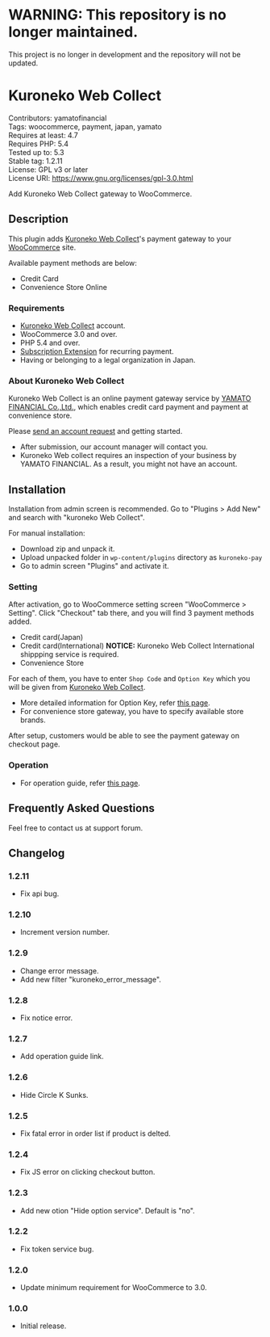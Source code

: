 # WARNING: This repository is no longer maintained.

This project is no longer in development and the repository will not be updated.

# Kuroneko Web Collect

Contributors: yamatofinancial  
Tags: woocommerce, payment, japan, yamato  
Requires at least: 4.7  
Requires PHP: 5.4  
Tested up to: 5.3  
Stable tag: 1.2.11  
License: GPL v3 or later  
License URI: https://www.gnu.org/licenses/gpl-3.0.html

Add Kuroneko Web Collect gateway to WooCommerce.

## Description

This plugin adds [Kuroneko Web Collect](https://www.yamatofinancial.jp/wc/)'s payment gateway to your [WooCommerce](https://woocommerce.com) site.

Available payment methods are below:

- Credit Card
- Convenience Store Online

### Requirements

- [Kuroneko Web Collect](https://www.yamatofinancial.jp/wc/) account.
- WooCommerce 3.0 and over.
- PHP 5.4 and over.
- [Subscription Extension](http://www.woothemes.com/products/woocommerce-subscriptions/) for recurring payment.
- Having or belonging to a legal organization in Japan.

### About Kuroneko Web Collect

Kuroneko Web Collect is an online payment gateway service by [YAMATO FINANCIAL Co.,Ltd.](https://www.yamatofinancial.jp/), which enables credit card payment and payment at convenience store.

Please [send an account request](https://www.yamatofinancial.jp/form/order1_input.php) and getting started.

* After submission, our account manager will contact you.
* Kuroneko Web collect requires an inspection of your business by YAMATO FINANCIAL. As a result, you might not have an account.


## Installation

Installation from admin screen is recommended.
Go to "Plugins > Add New" and search with "kuroneko Web Collect".

For manual installation:

- Download zip and unpack it.
- Upload unpacked folder in `wp-content/plugins` directory as `kuroneko-pay`
- Go to admin screen "Plugins" and activate it.

### Setting

After activation, go to WooCommerce setting screen "WooCommerce > Setting".
Click "Checkout" tab there, and you will find 3 payment methods added.

- Credit card(Japan)
- Credit card(International) **NOTICE:** Kuroneko Web Collect International shippping service is required.
- Convenience Store

For each of them, you have to enter `Shop Code` and `Option Key` which you will be given from [Kuroneko Web Collect](https://www.yamatofinancial.jp/wc/).

* More detailed information for Option Key, refer [this page](https://na-ab24.marketo.com/rs/250-BBD-746/images/accesskey.pdf).
* For convenience store gateway, you have to specify available store brands.

After setup, customers would be able to see the payment gateway on checkout page.

### Operation

* For operation guide, refer [this page](https://ap3.salesforce.com/sfc/p/10000000arVY/a/5F000000HU6I/mzr43uVXBBu0PWwQc78i5mSQG3bcVvuwsQHOKo.FWoY).

## Frequently Asked Questions

Feel free to contact us at support forum.

## Changelog

### 1.2.11

* Fix api bug.

### 1.2.10

* Increment version number.

### 1.2.9

* Change error message.
* Add new filter "kuroneko_error_message".

### 1.2.8

* Fix notice error.

### 1.2.7

* Add operation guide link.

### 1.2.6

* Hide Circle K Sunks.

### 1.2.5

* Fix fatal error in order list if product is delted.

### 1.2.4

* Fix JS error on clicking checkout button.


### 1.2.3

* Add new otion "Hide option service". Default is "no".

### 1.2.2

* Fix token service bug.

### 1.2.0

* Update minimum requirement for WooCommerce to 3.0.

### 1.0.0

- Initial release.
